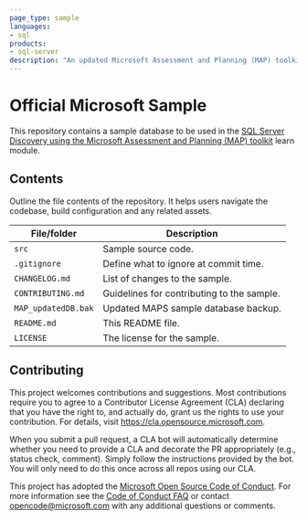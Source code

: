 ```yaml
---
page_type: sample
languages:
- sql
products:
- sql-server
description: "An updated Microsoft Assessment and Planning (MAP) toolkit backup for learn module"
---
```


# Official Microsoft Sample

This repository contains a sample database to be used in the [SQL Server Discovery using the Microsoft Assessment and Planning (MAP) toolkit](https://docs.microsoft.com/learn/modules/sql-server-discovery-using-map/) learn module. 

## Contents

Outline the file contents of the repository. It helps users navigate the codebase, build configuration and any related assets.

| File/folder        | Description                                |
|--------------------|--------------------------------------------|
| `src`              | Sample source code.                        |
| `.gitignore`       | Define what to ignore at commit time.      |
| `CHANGELOG.md`     | List of changes to the sample.             |
| `CONTRIBUTING.md`  | Guidelines for contributing to the sample. |
| `MAP_updatedDB.bak`| Updated MAPS sample database backup.       |
| `README.md`        | This README file.                          |
| `LICENSE`          | The license for the sample.                |


## Contributing

This project welcomes contributions and suggestions.  Most contributions require you to agree to a
Contributor License Agreement (CLA) declaring that you have the right to, and actually do, grant us
the rights to use your contribution. For details, visit https://cla.opensource.microsoft.com.

When you submit a pull request, a CLA bot will automatically determine whether you need to provide
a CLA and decorate the PR appropriately (e.g., status check, comment). Simply follow the instructions
provided by the bot. You will only need to do this once across all repos using our CLA.

This project has adopted the [Microsoft Open Source Code of Conduct](https://opensource.microsoft.com/codeofconduct/).
For more information see the [Code of Conduct FAQ](https://opensource.microsoft.com/codeofconduct/faq/) or
contact [opencode@microsoft.com](mailto:opencode@microsoft.com) with any additional questions or comments.
